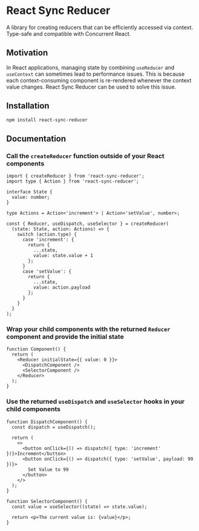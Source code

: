 # React Sync Reducer

A library for creating reducers that can be efficiently accessed via context. Type-safe and compatible with Concurrent React.

## Motivation

In React applications, managing state by combining `useReducer` and `useContext` can sometimes lead to performance issues. This is because each context-consuming component is re-rendered whenever the context value changes. React Sync Reducer can be used to solve this issue.

## Installation

```sh
npm install react-sync-reducer
```

## Documentation

### Call the `createReducer` function outside of your React components

```tsx
import { createReducer } from 'react-sync-reducer';
import type { Action } from 'react-sync-reducer';

interface State {
  value: number;
}

type Actions = Action<'increment'> | Action<'setValue', number>;

const { Reducer, useDispatch, useSelector } = createReducer(
  (state: State, action: Actions) => {
    switch (action.type) {
      case 'increment': {
        return {
          ...state,
          value: state.value + 1
        };
      }
      case 'setValue': {
        return {
          ...state,
          value: action.payload
        };
      }
    }
  }
);
```

### Wrap your child components with the returned `Reducer` component and provide the initial state

```tsx
function Component() {
  return (
    <Reducer initialState={{ value: 0 }}>
      <DispatchComponent />
      <SelectorComponent />
    </Reducer>
  );
}
```

### Use the returned `useDispatch` and `useSelector` hooks in your child components

```tsx
function DispatchComponent() {
  const dispatch = useDispatch();

  return (
    <>
      <button onClick={() => dispatch({ type: 'increment' })}>Increment</button>
      <button onClick={() => dispatch({ type: 'setValue', payload: 99 })}>
        Set Value to 99
      </button>
    </>
  );
}

function SelectorComponent() {
  const value = useSelector((state) => state.value);

  return <p>The current value is: {value}</p>;
}
```
